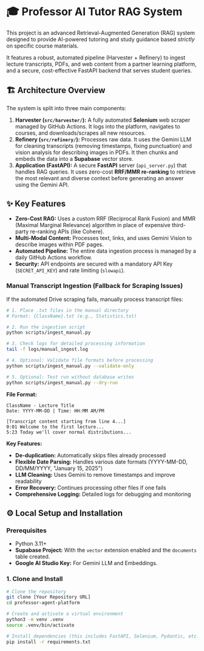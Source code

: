 # 🎓 Professor AI Tutor RAG System

This project is an advanced Retrieval-Augmented Generation (RAG) system designed to provide AI-powered tutoring and study guidance based *strictly* on specific course materials.

It features a robust, automated pipeline (Harvester + Refinery) to ingest lecture transcripts, PDFs, and web content from a partner learning platform, and a secure, cost-effective FastAPI backend that serves student queries.

## 🏗️ Architecture Overview

The system is split into three main components:

1.  **Harvester (`src/harvester/`):** A fully automated **Selenium** web scraper managed by GitHub Actions. It logs into the platform, navigates to courses, and downloads/scrapes all new resources.
2.  **Refinery (`src/refinery/`):** Processes raw data. It uses the Gemini LLM for cleaning transcripts (removing timestamps, fixing punctuation) and vision analysis for describing images in PDFs. It then chunks and embeds the data into a **Supabase** vector store.
3.  **Application (FastAPI):** A secure **FastAPI** server (`api_server.py`) that handles RAG queries. It uses zero-cost **RRF/MMR re-ranking** to retrieve the most relevant and diverse context before generating an answer using the Gemini API.

## ✨ Key Features

* **Zero-Cost RAG:** Uses a custom RRF (Reciprocal Rank Fusion) and MMR (Maximal Marginal Relevance) algorithm in place of expensive third-party re-ranking APIs (like Cohere).
* **Multi-Modal Content:** Processes text, links, and uses Gemini Vision to describe images within PDF pages.
* **Automated Pipeline:** The entire data ingestion process is managed by a daily GitHub Actions workflow.
* **Security:** API endpoints are secured with a mandatory API Key (`SECRET_API_KEY`) and rate limiting (`slowapi`).

### Manual Transcript Ingestion (Fallback for Scraping Issues)

If the automated Drive scraping fails, manually process transcript files:

```bash
# 1. Place .txt files in the manual directory
# Format: {ClassName}.txt (e.g., Statistics.txt)

# 2. Run the ingestion script
python scripts/ingest_manual.py

# 3. Check logs for detailed processing information
tail -f logs/manual_ingest.log

# 4. Optional: Validate file formats before processing
python scripts/ingest_manual.py --validate-only

# 5. Optional: Test run without database writes
python scripts/ingest_manual.py --dry-run
```

**File Format:**
```
ClassName - Lecture Title
Date: YYYY-MM-DD | Time: HH:MM AM/PM

[Transcript content starting from line 4...]
0:01 Welcome to the first lecture...
5:23 Today we'll cover normal distributions...
```

**Key Features:**
- **De-duplication:** Automatically skips files already processed
- **Flexible Date Parsing:** Handles various date formats (YYYY-MM-DD, DD/MM/YYYY, "January 15, 2025")
- **LLM Cleaning:** Uses Gemini to remove timestamps and improve readability
- **Error Recovery:** Continues processing other files if one fails
- **Comprehensive Logging:** Detailed logs for debugging and monitoring

## ⚙️ Local Setup and Installation

### Prerequisites

* Python 3.11+
* **Supabase Project:** With the `vector` extension enabled and the `documents` table created.
* **Google AI Studio Key:** For Gemini LLM and Embeddings.

### 1. Clone and Install

```bash
# Clone the repository
git clone [Your Repository URL]
cd professor-agent-platform

# Create and activate a virtual environment
python3 -m venv .venv
source .venv/bin/activate

# Install dependencies (this includes FastAPI, Selenium, Pydantic, etc.)
pip install -r requirements.txt